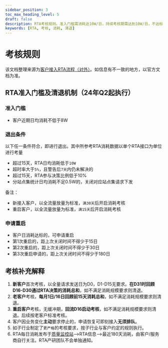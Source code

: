 ```yaml
---
sidebar_position: 3
toc_max_heading_level: 5
draft: false
description: RTA考核规则。准入门槛需消耗达10W/日，持续考核期需达到10W/日，不达标则予以退出。
keywords: [RTA, 考核, 消耗, 清退]
---
```


# 考核规则

该文档整理来源为[客户接入RTA流程（对外）](https://docs.qq.com/doc/DVElEbUpRRXdtVEl1)。如信息有不一致的地方，以官方文档为准。

## RTA准入门槛及清退机制（24年Q2起执行）

### 准入门槛
- 客户近期日均消耗不低于8W

### 退出条件
以下任一条件符合，即进行退出。其中所参考RTA消耗数据以单个RTA接口为单位进行考量
+ 超过15天，RTA日均消耗低于`10W`
+ 超时率大于`5%`，且警告后`7天`内仍未解决的
+ 超过15天，RTA参与决策比例低于10%
+ 分站点集统计日均消耗不足0.5W的，关闭对应站点集请求下发

备注：
+ 新接入客户，以全流量放量为标准，`满30天`后开启消耗考核
+ 重启客户，以全流量放量为标准，`满15天`后开启消耗考核

### 申请重启
+ 客户日消耗达标的，可申请重启
+ 第1次重启的，距上次关闭时间不得少于15日
+ 第2次重启的，距上次关闭时间不得少于30日
+ 第3次重启申请的，距上次关闭时间不得少于180日

## 考核补充解释
1. **新客户**首次考核，以全量请求发送日为D0，D1-D15无要求。**在D31时回顾D16-D30通过RTA决策的消耗总和**，如不满足消耗规模要求则清退。
2. **老客户**考核，**每月1日/16日回顾前15天消耗总和**，如不满足消耗规模要求则清退。
3. **重启客户**考核，无缓冲期，**回流D16启动考核**，如不满足消耗规模要求则清退。后续按老客户标准考核。
4. 客户因业务变化**主动**要求停止的，申请恢复可即刻接入**无须排队**。
5. 如子行业制定了`更严格`的考核要求，按子行业与客户约定的规则执行。
6. RTA每日消耗发布于[质量监控站](https://stat.algo.com.cn)-->RTA信息-->最近180天消耗，由客户/服务商自行关注。RTA产研团队不会单独通知。